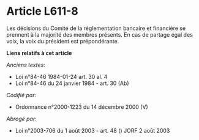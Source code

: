 # Article L611-8

Les décisions du Comité de la réglementation bancaire et financière se prennent à la majorité des membres présents. En cas de
partage égal des voix, la voix du président est prépondérante.

**Liens relatifs à cet article**

_Anciens textes_:

  - Loi n°84-46 1984-01-24 art. 30 al. 4
  - Loi n°84-46 du 24 janvier 1984 - art. 30 (Ab)

_Codifié par_:

  - Ordonnance n°2000-1223 du 14 décembre 2000 (V)

_Abrogé par_:

  - Loi n°2003-706 du 1 août 2003 - art. 48 () JORF 2 août 2003
